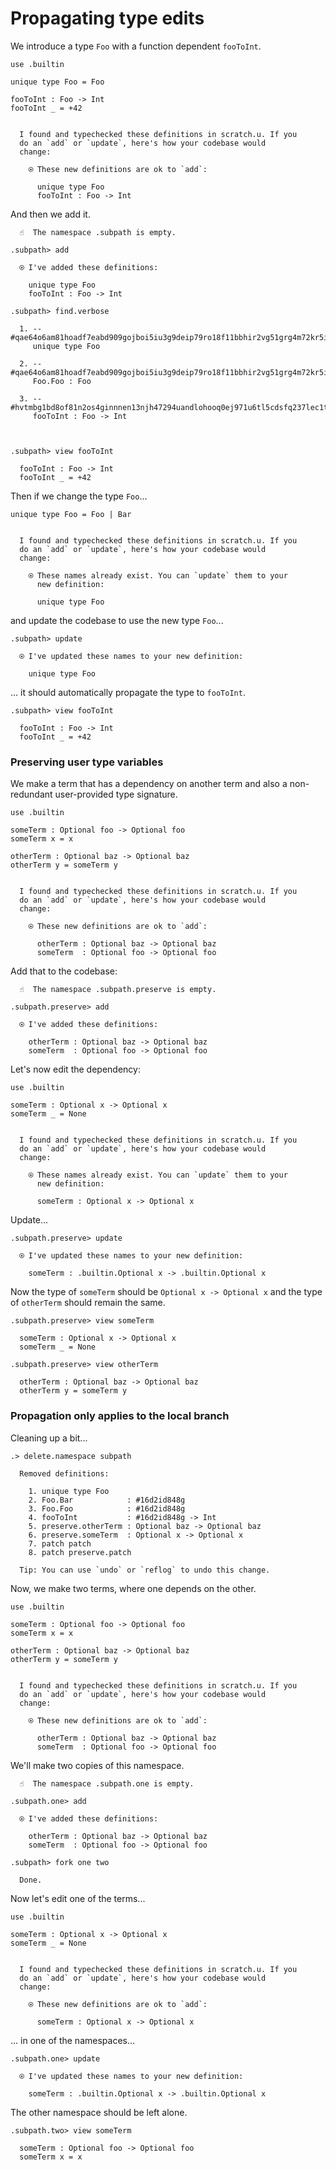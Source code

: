 # Propagating type edits

We introduce a type `Foo` with a function dependent `fooToInt`.

```unison
use .builtin

unique type Foo = Foo

fooToInt : Foo -> Int
fooToInt _ = +42
```

```ucm

  I found and typechecked these definitions in scratch.u. If you
  do an `add` or `update`, here's how your codebase would
  change:
  
    ⍟ These new definitions are ok to `add`:
    
      unique type Foo
      fooToInt : Foo -> Int

```
And then we add it.

```ucm
  ☝️  The namespace .subpath is empty.

.subpath> add

  ⍟ I've added these definitions:
  
    unique type Foo
    fooToInt : Foo -> Int

.subpath> find.verbose

  1. -- #qae64o6am81hoadf7eabd909gojboi5iu3g9deip79ro18f11bbhir2vg51grg4m72kr5ikdovi6aupttet0nsqil7f0df9nqr10hqg
     unique type Foo
     
  2. -- #qae64o6am81hoadf7eabd909gojboi5iu3g9deip79ro18f11bbhir2vg51grg4m72kr5ikdovi6aupttet0nsqil7f0df9nqr10hqg#0
     Foo.Foo : Foo
     
  3. -- #hvtmbg1bd8of81n2os4ginnnen13njh47294uandlohooq0ej971u6tl5cdsfq237lec1tc007oajc4dee1fmnflqi6ogom3ecemu5g
     fooToInt : Foo -> Int
     
  

.subpath> view fooToInt

  fooToInt : Foo -> Int
  fooToInt _ = +42

```
Then if we change the type `Foo`...

```unison
unique type Foo = Foo | Bar
```

```ucm

  I found and typechecked these definitions in scratch.u. If you
  do an `add` or `update`, here's how your codebase would
  change:
  
    ⍟ These names already exist. You can `update` them to your
      new definition:
    
      unique type Foo

```
and update the codebase to use the new type `Foo`...

```ucm
.subpath> update

  ⍟ I've updated these names to your new definition:
  
    unique type Foo

```
... it should automatically propagate the type to `fooToInt`.

```ucm
.subpath> view fooToInt

  fooToInt : Foo -> Int
  fooToInt _ = +42

```
### Preserving user type variables

We make a term that has a dependency on another term and also a non-redundant
user-provided type signature.

```unison
use .builtin

someTerm : Optional foo -> Optional foo
someTerm x = x

otherTerm : Optional baz -> Optional baz
otherTerm y = someTerm y
```

```ucm

  I found and typechecked these definitions in scratch.u. If you
  do an `add` or `update`, here's how your codebase would
  change:
  
    ⍟ These new definitions are ok to `add`:
    
      otherTerm : Optional baz -> Optional baz
      someTerm  : Optional foo -> Optional foo

```
Add that to the codebase:

```ucm
  ☝️  The namespace .subpath.preserve is empty.

.subpath.preserve> add

  ⍟ I've added these definitions:
  
    otherTerm : Optional baz -> Optional baz
    someTerm  : Optional foo -> Optional foo

```
Let's now edit the dependency:

```unison
use .builtin

someTerm : Optional x -> Optional x
someTerm _ = None
```

```ucm

  I found and typechecked these definitions in scratch.u. If you
  do an `add` or `update`, here's how your codebase would
  change:
  
    ⍟ These names already exist. You can `update` them to your
      new definition:
    
      someTerm : Optional x -> Optional x

```
Update...

```ucm
.subpath.preserve> update

  ⍟ I've updated these names to your new definition:
  
    someTerm : .builtin.Optional x -> .builtin.Optional x

```
Now the type of `someTerm` should be `Optional x -> Optional x` and the
type of `otherTerm` should remain the same.

```ucm
.subpath.preserve> view someTerm

  someTerm : Optional x -> Optional x
  someTerm _ = None

.subpath.preserve> view otherTerm

  otherTerm : Optional baz -> Optional baz
  otherTerm y = someTerm y

```
### Propagation only applies to the local branch

Cleaning up a bit...

```ucm
.> delete.namespace subpath

  Removed definitions:
  
    1. unique type Foo
    2. Foo.Bar            : #16d2id848g
    3. Foo.Foo            : #16d2id848g
    4. fooToInt           : #16d2id848g -> Int
    5. preserve.otherTerm : Optional baz -> Optional baz
    6. preserve.someTerm  : Optional x -> Optional x
    7. patch patch
    8. patch preserve.patch
  
  Tip: You can use `undo` or `reflog` to undo this change.

```
Now, we make two terms, where one depends on the other.

```unison
use .builtin

someTerm : Optional foo -> Optional foo
someTerm x = x

otherTerm : Optional baz -> Optional baz
otherTerm y = someTerm y
```

```ucm

  I found and typechecked these definitions in scratch.u. If you
  do an `add` or `update`, here's how your codebase would
  change:
  
    ⍟ These new definitions are ok to `add`:
    
      otherTerm : Optional baz -> Optional baz
      someTerm  : Optional foo -> Optional foo

```
We'll make two copies of this namespace.

```ucm
  ☝️  The namespace .subpath.one is empty.

.subpath.one> add

  ⍟ I've added these definitions:
  
    otherTerm : Optional baz -> Optional baz
    someTerm  : Optional foo -> Optional foo

.subpath> fork one two

  Done.

```
Now let's edit one of the terms...

```unison
use .builtin

someTerm : Optional x -> Optional x
someTerm _ = None
```

```ucm

  I found and typechecked these definitions in scratch.u. If you
  do an `add` or `update`, here's how your codebase would
  change:
  
    ⍟ These new definitions are ok to `add`:
    
      someTerm : Optional x -> Optional x

```
... in one of the namespaces...

```ucm
.subpath.one> update

  ⍟ I've updated these names to your new definition:
  
    someTerm : .builtin.Optional x -> .builtin.Optional x

```
The other namespace should be left alone.

```ucm
.subpath.two> view someTerm

  someTerm : Optional foo -> Optional foo
  someTerm x = x

```
